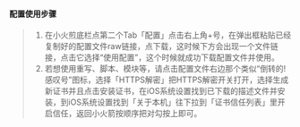 #### 配置使用步骤
> 1. 在小火煎底栏点第二个Tab「配置」点击右上角+号，在弹出框粘贴已经复制好的配置文件raw链接，点下载，这时候下方会出现一个文件链接，点击它选择“使用配置”，这个时候就成功下载配置文件并使用。
> 2. 若想使用重写、脚本、模块等，请点击配置文件右边那个类似“倒转的!感叹号”图标，选择「HTTPS解密」把HTTPS解密开关打开，选择生成新证书并且点击安装证书，在iOS系统设置找到已下载的描述文件并安装，到iOS系统设置找到「关于本机」往下拉到「证书信任列表」里开启信任，返回小火箭按顺序把对勾按上即可。
